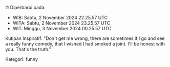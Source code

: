 ⏰ Diperbarui pada:
- WIB: Sabtu, 2 November 2024 22.25.57 UTC
- WITA: Sabtu, 2 November 2024 23.25.57 UTC
- WIT: Minggu, 3 November 2024 00.25.57 UTC

Kutipan Inspiratif:
"Don't get me wrong, there are sometimes if I go and see a really funny comedy, that I wished I had smoked a joint. I'll be honest with you. That's the truth."


Kategori: funny

